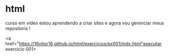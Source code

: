 # html
 curso em video
 estou aprendendo a criar sites e agora vou gerenciar meus repositoris !


<a href="https://16vitor16.github.io/html/exercicios/ex001/indx.html"executar exercicio 001> <a>
